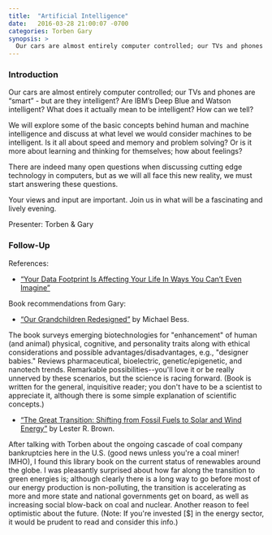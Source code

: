 ```yaml
---
title:  "Artificial Intelligence"
date:   2016-03-28 21:00:07 -0700
categories: Torben Gary
synopsis: >
  Our cars are almost entirely computer controlled; our TVs and phones are “smart” - but are they intelligent? Are IBM’s Deep Blue and Watson intelligent? What does it actually mean to be intelligent? How can we tell?
---
```


### Introduction

Our cars are almost entirely computer controlled; our TVs and phones are “smart” - but are they intelligent? Are IBM’s Deep Blue and Watson intelligent? What does it actually mean to be intelligent? How can we tell?

We will explore some of the basic concepts behind human and machine intelligence and discuss at what level we would consider machines to be intelligent. Is it all about speed and memory and problem solving? Or is it more about learning and thinking for themselves; how about feelings?

There are indeed many open questions when discussing cutting edge technology in computers, but as we will all face this new reality, we must start answering these questions.

Your views and input are important. Join us in what will be a fascinating and lively evening. 

Presenter: Torben & Gary

### Follow-Up

References:

* [“Your Data Footprint Is Affecting Your Life In Ways You Can’t Even Imagine”](http://www.fastcoexist.com/3057514/your-data-footprint-is-affecting-your-life-in-ways-you-cant-even-imagine)

Book recommendations from Gary:

* [“Our Grandchildren Redesigned”](https://www.amazon.com/Our-Grandchildren-Redesigned-Bioengineered-Society/dp/0807066621/ref=sr_1_1) by Michael Bess. 

The book surveys emerging biotechnologies for "enhancement" of human (and animal) physical, cognitive, and personality traits along with ethical considerations and possible advantages/disadvantages, e.g., "designer babies." Reviews pharmaceutical, bioelectric, genetic/epigenetic, and nanotech trends. Remarkable possibilities--you'll love it or be really unnerved by these scenarios, but the science is racing forward. (Book is written for the general, inquisitive reader; you don't have to be a scientist to appreciate it, although there is some simple explanation of scientific concepts.)
 
* [“The Great Transition: Shifting from Fossil Fuels to Solar and Wind Energy”](https://www.amazon.com/Great-Transition-Shifting-Fossil-Energy/dp/039335055X/ref=sr_1_1) by Lester R. Brown. 

After talking with Torben about the ongoing cascade of coal company bankruptcies here in the U.S. (good news unless you're a coal miner! IMHO), I found this library book on the current status of renewables around the globe. I was pleasantly surprised about how far along the transition to green energies is; although clearly there is a long way to go before most of our energy production is non-polluting, the transition is accelerating as more and more state and national governments get on board, as well as increasing social blow-back on coal and nuclear. Another reason to feel optimistic about the future. (Note: If you're invested [$] in the energy sector, it would be prudent to read and consider this info.)[]()